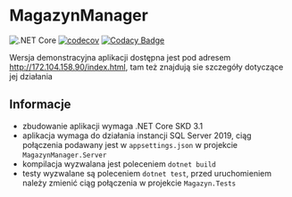 # MagazynManager

![.NET Core](https://github.com/Saalin/MagazynManager/workflows/.NET%20Core/badge.svg)  [![codecov](https://codecov.io/gh/Saalin/MagazynManager/branch/master/graph/badge.svg)](https://codecov.io/gh/Saalin/MagazynManager)  [![Codacy Badge](https://api.codacy.com/project/badge/Grade/7002a609712a4204ad8759825e7c8fe8)](https://www.codacy.com/manual/saalin/MagazynManager?utm_source=github.com&amp;utm_medium=referral&amp;utm_content=Saalin/MagazynManager&amp;utm_campaign=Badge_Grade)

Wersja demonstracyjna aplikacji dostępna jest pod adresem http://172.104.158.90/index.html, tam też znajdują sie szczegóły dotyczące jej działania

## Informacje
- zbudowanie aplikacji wymaga .NET Core SKD 3.1
- aplikacja wymaga do działania instancji SQL Server 2019, ciąg połączenia podawany jest w `appsettings.json` w projekcie `MagazynManager.Server`
- kompilacja wyzwalana jest poleceniem `dotnet build`
- testy wyzwalane są poleceniem `dotnet test`, przed uruchomieniem należy zmienić ciąg połączenia w projekcie `Magazyn.Tests`

